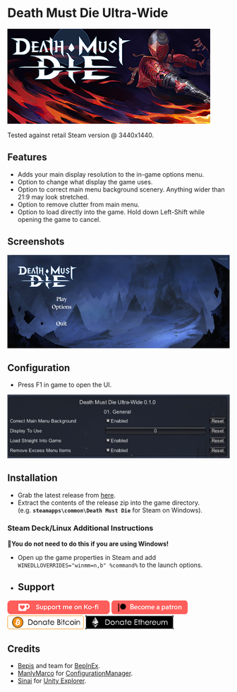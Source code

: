 # Death Must Die Ultra-Wide

![Game Logo](screenshots/header.jpg)<br>

Tested against retail Steam version @ 3440x1440.

## Features
- Adds your main display resolution to the in-game options menu.
- Option to change what display the game uses.
- Option to correct main menu background scenery. Anything wider than 21:9 may look stretched.
- Option to remove clutter from main menu.
- Option to load directly into the game. Hold down Left-Shift while opening the game to cancel.

## Screenshots

![Menu](screenshots/main_menu.png)

## Configuration
- Press F1 in game to open the UI.

![Settings](screenshots/settings.png)<br>

## Installation
- Grab the latest release from [here](https://github.com/p1xel8ted/UltrawideFixes/releases/tag/DeathMustDie).
- Extract the contents of the release zip into the game directory.<br />(e.g. **`steamapps\common\Death Must Die`** for Steam on Windows).

### Steam Deck/Linux Additional Instructions
🚩**You do not need to do this if you are using Windows!**
- Open up the game properties in Steam and add `WINEDLLOVERRIDES="winmm=n,b" %command%` to the launch options.

- ## Support

[![ko-fi](../donations/kofi.png)](https://ko-fi.com/F2F2DI3WA) [![patreon](../donations/patreon.png)](https://www.patreon.com/p1xel8ted) [![bitcoin](../donations/bitcoin.png)](https://github.com/p1xel8ted/UltrawideFixes/blob/main/donations/README.md) [![ethereum](../donations/ethereum.png)](https://github.com/p1xel8ted/UltrawideFixes/blob/main/donations/README.md)

## Credits
- [Bepis](https://github.com/bbepis) and team for [BepInEx](https://github.com/BepInEx/BepInEx).
- [ManlyMarco](https://github.com/ManlyMarco) for [ConfigurationManager](https://github.com/BepInEx/BepInEx.ConfigurationManager).
- [Sinai]() for [Unity Explorer](https://github.com/sinai-dev/UnityExplorer).
